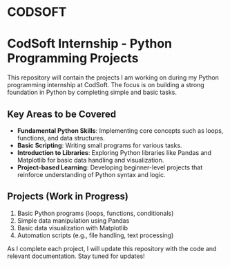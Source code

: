 # CODSOFT
# CodSoft Internship - Python Programming Projects

This repository will contain the projects I am working on during my Python programming internship at CodSoft. The focus is on building a strong foundation in Python by completing simple and basic tasks.

## Key Areas to be Covered

- **Fundamental Python Skills**: Implementing core concepts such as loops, functions, and data structures.
- **Basic Scripting**: Writing small programs for various tasks.
- **Introduction to Libraries**: Exploring Python libraries like Pandas and Matplotlib for basic data handling and visualization.
- **Project-based Learning**: Developing beginner-level projects that reinforce understanding of Python syntax and logic.

## Projects (Work in Progress)

1. Basic Python programs (loops, functions, conditionals) 
2. Simple data manipulation using Pandas 
3. Basic data visualization with Matplotlib 
4. Automation scripts (e.g., file handling, text processing)

As I complete each project, I will update this repository with the code and relevant documentation. Stay tuned for updates!
